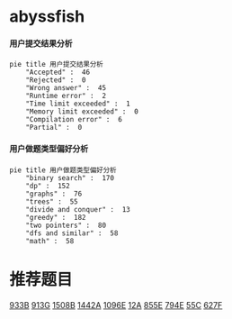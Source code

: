 # abyssfish

<!-- tabs:start -->



#### **用户提交结果分析**

```mermaid
pie title 用户提交结果分析
    "Accepted" :  46
    "Rejected" :  0
    "Wrong answer" :  45
    "Runtime error" :  2
    "Time limit exceeded" :  1
    "Memory limit exceeded" :  0
    "Compilation error" :  6
    "Partial" :  0
```

#### **用户做题类型偏好分析**

```mermaid
pie title 用户做题类型偏好分析
    "binary search" :  170
    "dp" :  152
    "graphs" :  76
    "trees" :  55
    "divide and conquer" :  13
    "greedy" :  182
    "two pointers" :  80
    "dfs and similar" :  58
    "math" :  58
```



<!-- tabs:end -->
# 推荐题目
[933B](https://codeforces.com/contest/933/problem/B)
[913G](https://codeforces.com/contest/913/problem/G)
[1508B](https://codeforces.com/contest/1508/problem/B)
[1442A](https://codeforces.com/contest/1442/problem/A)
[1096E](https://codeforces.com/contest/1096/problem/E)
[12A](https://codeforces.com/contest/12/problem/A)
[855E](https://codeforces.com/contest/855/problem/E)
[794E](https://codeforces.com/contest/794/problem/E)
[55C](https://codeforces.com/contest/55/problem/C)
[627F](https://codeforces.com/contest/627/problem/F)

